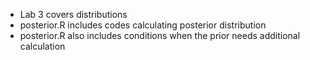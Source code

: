 * Lab 3 covers distributions
* posterior.R includes codes calculating posterior distribution
* posterior.R also includes conditions when the prior needs additional calculation
